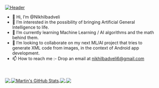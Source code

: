 
[![Header](https://user-images.githubusercontent.com/24986098/153083159-3a0c43b1-1ac2-401a-a721-c3c11a995d5f.png "Header")](https://google.co.in/)


- 👋 Hi, I’m @NIkhilbadveli
- 👀 I’m interested in the possibility of bringing Artificial General Intelligence to life.
- 🌱 I’m currently learning Machine Learning / AI algorithms and the math behind them.
- 💞️ I’m looking to collaborate on my next ML/AI project that tries to generate XML code from images, in the context of Android app development.
- 📫 How to reach me :- Drop an email at nikhilbadveli6@gmail.com

</br>
</br>
<a href="https://github.com/MartinHeinz/MartinHeinz">
  <img align="center" src="https://github-readme-stats.vercel.app/api/top-langs/?username=nikhilbadveli&hide=java,html,tex&title_color=ffffff&text_color=c9cacc&icon_color=2bbc8a&bg_color=1d1f21" />
</a>
<a href="https://github.com/MartinHeinz/MartinHeinz">
  <img align="center" src="https://github-readme-stats.vercel.app/api?username=nikhilbadveli&show_icons=true&line_height=27&count_private=true&title_color=ffffff&text_color=c9cacc&icon_color=2bbc8a&bg_color=1d1f21" alt="Martin's GitHub Stats" />
</a>

<a href="https://github.com/MartinHeinz/python-project-blueprint">
  <img align="center" src="https://github-readme-stats.vercel.app/api/pin/?username=nikhilbadveli&repo=Artificial_Intelligence&title_color=ffffff&text_color=c9cacc&icon_color=2bbc8a&bg_color=1d1f21" />
</a>


<a href="https://github.com/MartinHeinz/go-project-blueprint">
  <img align="center" src="https://github-readme-stats.vercel.app/api/pin/?username=nikhilbadveli&repo=Crypto-Experiments&title_color=ffffff&text_color=c9cacc&icon_color=2bbc8a&bg_color=1d1f21" />
</a> 

<!---
NIkhilbadveli/NIkhilbadveli is a ✨ special ✨ repository because its `README.md` (this file) appears on your GitHub profile.
You can click the Preview link to take a look at your changes.
--->
